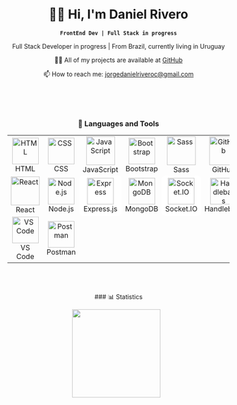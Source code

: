 <div align="center">

# 👨‍💻 Hi, I'm Daniel Rivero

**`FrontEnd Dev | Full Stack in progress`**

Full Stack Developer in progress | From Brazil, currently living in Uruguay

👨‍💻 All of my projects are available at [GitHub](https://github.com/Dan13lrivero)

📫 How to reach me: jorgedanielriveroc@gmail.com

</div>
</br>
</br>
</br>

<h3 align="center">🔧 Languages and Tools</h3>

<table align="center">
  <tr>
    <td align="center" width="96">
      <img src="https://cdn.jsdelivr.net/gh/devicons/devicon@latest/icons/html5/html5-original.svg" width="60" height="60" alt="HTML" />
      <br>HTML
    </td>
    <td align="center" width="96">
      <img src="https://cdn.jsdelivr.net/gh/devicons/devicon@latest/icons/css3/css3-original.svg" width="60" height="60" alt="CSS" />
      <br>CSS
    </td>
    <td align="center" width="96">
      <img src="https://techstack-generator.vercel.app/js-icon.svg" width="65" height="65" alt="JavaScript" />
      <br>JavaScript
    </td>
    <td align="center" width="96">
      <img src="https://cdn.jsdelivr.net/gh/devicons/devicon@latest/icons/bootstrap/bootstrap-original.svg" width="60" height="60" alt="Bootstrap" />
      <br>Bootstrap
    </td>
    <td align="center" width="96">
      <img src="https://techstack-generator.vercel.app/sass-icon.svg" width="65" height="65" alt="Sass" />
      <br>Sass
    </td>
    <td align="center" width="96">
      <img src="https://techstack-generator.vercel.app/github-icon.svg" width="65" height="65" alt="GitHub" />
      <br>GitHub
    </td>
  </tr>
  <tr>
    <td align="center" width="96">
      <img src="https://techstack-generator.vercel.app/react-icon.svg" width="65" height="65" alt="React" />
      <br>React
    </td>
    <td align="center" width="96">
      <img src="https://cdn.jsdelivr.net/gh/devicons/devicon@latest/icons/nodejs/nodejs-original.svg" width="60" height="60" alt="Node.js" />
      <br>Node.js
    </td>
    <td align="center" width="96" style="background-color: white; border-radius: 8px;">
      <img src="https://cdn.jsdelivr.net/npm/simple-icons@v9/icons/express.svg" width="60" height="60" alt="Express" />
      <br>Express.js
    </td>
    <td align="center" width="96">
      <img src="https://cdn.jsdelivr.net/gh/devicons/devicon/icons/mongodb/mongodb-original.svg" width="60" height="60" alt="MongoDB" />
      <br>MongoDB
    </td>
    <td align="center" width="96" style="background-color: white; border-radius: 8px;">
      <img src="https://cdn.worldvectorlogo.com/logos/socket-io.svg" width="60" height="60" alt="Socket.IO" />
      <br>Socket.IO
    </td>
    <td align="center" width="96">
      <img src="https://cdn.worldvectorlogo.com/logos/handlebars-1.svg" width="60" height="60" alt="Handlebars" />
      <br>Handlebars
    </td>
  </tr>
  <tr>
    <td align="center" width="96">
   <img src="https://cdn.jsdelivr.net/gh/devicons/devicon@latest/icons/vscode/vscode-original.svg" width="60" height="60" alt="VS Code" />
      <br>VS Code
    </td>
    <td align="center" width="96">
      <img src="https://skillicons.dev/icons?i=postman" width="60" height="60" alt="Postman" />
      <br>Postman
    </td>
  </tr>
</table>




<br/>
<br/>
<br/>
<div align="center">
### 📊 Statistics

<img
    align="center"
    height="200"
    style="padding-right: 10px;"
    src="https://github-readme-stats.vercel.app/api/top-langs/?username=Dan13lrivero&theme=radical&layout=compact&custom_title=Technologies"
/>
</div>
